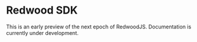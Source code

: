 # Redwood SDK

This is an early preview of the next epoch of RedwoodJS. Documentation is currently under development.
